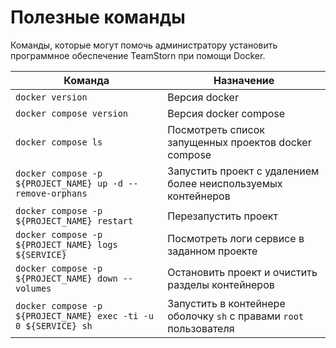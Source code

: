# Полезные команды

Команды, которые могут помочь администратору установить программное обеспечение TeamStorn при помощи Docker.&#x20;

| Команда                                                         | Назначение                                                         |
| --------------------------------------------------------------- | ------------------------------------------------------------------ |
| `docker version`                                                | Версия docker                                                      |
| `docker compose version`                                        | Версия docker compose                                              |
| `docker compose ls`                                             | Посмотреть список запущенных проектов docker compose               |
| `docker compose -p ${PROJECT_NAME} up -d --remove-orphans`      | Запустить проект с удалением более неиспользуемых контейнеров      |
| `docker compose -p ${PROJECT_NAME} restart`                     | Перезапустить проект                                               |
| `docker compose -p ${PROJECT_NAME} logs ${SERVICE}`             | Посмотреть логи сервисе в заданном проекте                         |
| `docker compose -p ${PROJECT_NAME} down --volumes`              | Остановить проект и очистить разделы контейнеров                   |
| `docker compose -p ${PROJECT_NAME} exec -ti -u 0 ${SERVICE} sh` | Запустить в контейнере оболочку `sh` с правами `root` пользователя |
